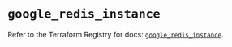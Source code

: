 # `google_redis_instance`

Refer to the Terraform Registry for docs: [`google_redis_instance`](https://registry.terraform.io/providers/hashicorp/google-beta/6.4.0/docs/resources/google_redis_instance).
